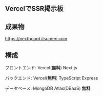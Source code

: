 ## VercelでSSR掲示板

## 成果物
https://nextboard.itsumen.com

## 構成

フロントエンド: Vercel(**無料**) Next.js

バックエンド: Vercel(**無料**) TypeScript Express

データベース: MongoDB Atlas(DBaaS) **無料**
